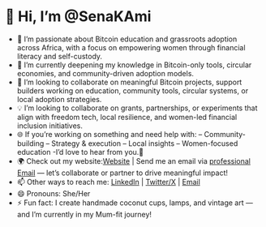 # 👋 Hi, I’m @SenaKAmi

- 👀 I’m passionate about Bitcoin education and grassroots adoption across Africa, with a focus on empowering women through financial literacy and self-custody.
- 🌱 I’m currently deepening my knowledge in Bitcoin-only tools, circular economies, and community-driven adoption models.
- 💞️ I’m looking to collaborate on meaningful Bitcoin projects, support builders working on education, community tools, circular systems, or local adoption strategies.
- 💡 I’m looking to collaborate on grants, partnerships, or experiments that align with freedom tech, local resilience, and women-led financial inclusion initiatives.
- 🌐 If you’re working on something and need help with:
– Community-building
– Strategy & execution
– Local insights
– Women-focused education
-I’d love to hear from you.🧡
- 🌍 Check out my website:[Website]( www.bitfiasi.org) | Send me an email via [professional Email](sena@bitfiasi.org) — let’s collaborate or partner to drive meaningful impact!
- 📫 Other ways to reach me: [LinkedIn](www.linkedin.com/in/lydia-sena-ami-kudowor-b83370ab) | [Twitter/X](https://x.com/SenaKAmi) | [Email](senalee001@gmail.com) 
- 😄 Pronouns: She/Her
- ⚡ Fun fact: I create handmade coconut cups, lamps, and vintage art — and I’m currently in my Mum-fit journey!



<!---
SenaKAmi/SenaKAmi is a ✨ special ✨ repository because its `README.md` (this file) appears on your GitHub profile.
You can click the Preview link to take a look at your changes.
--->
